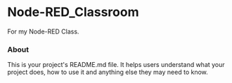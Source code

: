 Node-RED_Classroom
==================

For my Node-RED Class.

### About

This is your project's README.md file. It helps users understand what your
project does, how to use it and anything else they may need to know.